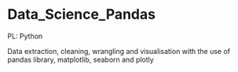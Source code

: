 # Data_Science_Pandas
PL: Python

Data extraction, cleaning, wrangling and visualisation  with the use of pandas library, matplotlib, seaborn and plotly


